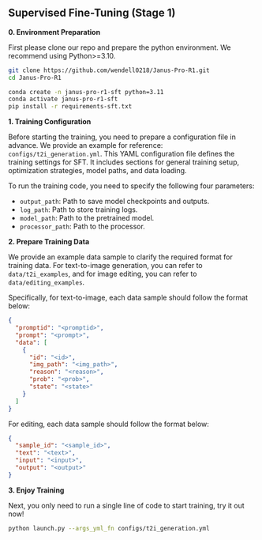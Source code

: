 ## Supervised Fine-Tuning (Stage 1)

**0. Environment Preparation**

First please clone our repo and prepare the python environment. We recommend using Python>=3.10. 
```bash
git clone https://github.com/wendell0218/Janus-Pro-R1.git
cd Janus-Pro-R1

conda create -n janus-pro-r1-sft python=3.11
conda activate janus-pro-r1-sft
pip install -r requirements-sft.txt
```

**1. Training Configuration**

Before starting the training, you need to prepare a configuration file in advance. We provide an example for reference: `configs/t2i_generation.yml`. This YAML configuration file defines the training settings for SFT. It includes sections for general training setup, optimization strategies, model paths, and data loading. 

To run the training code, you need to specify the following four parameters:

- `output_path`: Path to save model checkpoints and outputs.
- `log_path`: Path to store training logs.
- `model_path`: Path to the pretrained model.
- `processor_path`: Path to the processor.

**2. Prepare Training Data**

We provide an example data sample to clarify the required format for training data. For text-to-image generation, you can refer to ``data/t2i_examples``, and for image editing, you can refer to ``data/editing_examples``.

Specifically, for text-to-image, each data sample should follow the format below:

```json
{
  "promptid": "<promptid>",
  "prompt": "<prompt>",
  "data": [
    {
      "id": "<id>",
      "img_path": "<img_path>",
      "reason": "<reason>",
      "prob": "<prob>",
      "state": "<state>"
    }
  ]
}
```

For editing, each data sample should follow the format below:

```json
{
  "sample_id": "<sample_id>",
  "text": "<text>",
  "input": "<input>",
  "output": "<output>"
}
```

**3. Enjoy Training**

Next, you only need to run a single line of code to start training, try it out now!

```bash
python launch.py --args_yml_fn configs/t2i_generation.yml
```